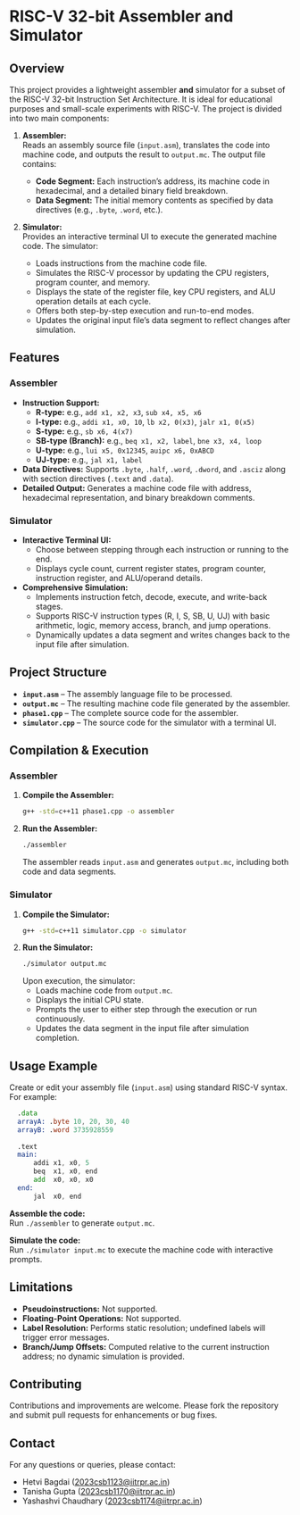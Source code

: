 # RISC-V 32-bit Assembler and Simulator

## Overview
This project provides a lightweight assembler **and** simulator for a subset of the RISC-V 32-bit Instruction Set Architecture. It is ideal for educational purposes and small-scale experiments with RISC-V. The project is divided into two main components:

1. **Assembler:**  
   Reads an assembly source file (`input.asm`), translates the code into machine code, and outputs the result to `output.mc`. The output file contains:
   - **Code Segment:** Each instruction’s address, its machine code in hexadecimal, and a detailed binary field breakdown.
   - **Data Segment:** The initial memory contents as specified by data directives (e.g., `.byte`, `.word`, etc.).

2. **Simulator:**  
   Provides an interactive terminal UI to execute the generated machine code. The simulator:
   - Loads instructions from the machine code file.
   - Simulates the RISC-V processor by updating the CPU registers, program counter, and memory.
   - Displays the state of the register file, key CPU registers, and ALU operation details at each cycle.
   - Offers both step-by-step execution and run-to-end modes.
   - Updates the original input file’s data segment to reflect changes after simulation.

## Features

### Assembler
- **Instruction Support:**  
  - **R-type:** e.g., `add x1, x2, x3`, `sub x4, x5, x6`
  - **I-type:** e.g., `addi x1, x0, 10`, `lb x2, 0(x3)`, `jalr x1, 0(x5)`
  - **S-type:** e.g., `sb x6, 4(x7)`
  - **SB-type (Branch):** e.g., `beq x1, x2, label`, `bne x3, x4, loop`
  - **U-type:** e.g., `lui x5, 0x12345`, `auipc x6, 0xABCD`
  - **UJ-type:** e.g., `jal x1, label`
- **Data Directives:** Supports `.byte`, `.half`, `.word`, `.dword`, and `.asciz` along with section directives (`.text` and `.data`).
- **Detailed Output:** Generates a machine code file with address, hexadecimal representation, and binary breakdown comments.

### Simulator
- **Interactive Terminal UI:**  
  - Choose between stepping through each instruction or running to the end.
  - Displays cycle count, current register states, program counter, instruction register, and ALU/operand details.
- **Comprehensive Simulation:**  
  - Implements instruction fetch, decode, execute, and write-back stages.
  - Supports RISC-V instruction types (R, I, S, SB, U, UJ) with basic arithmetic, logic, memory access, branch, and jump operations.
  - Dynamically updates a data segment and writes changes back to the input file after simulation.

## Project Structure
- **`input.asm`** – The assembly language file to be processed.
- **`output.mc`** – The resulting machine code file generated by the assembler.
- **`phase1.cpp`** – The complete source code for the assembler.
- **`simulator.cpp`** – The source code for the simulator with a terminal UI.

## Compilation & Execution

### Assembler
1. **Compile the Assembler:**
    ```bash
    g++ -std=c++11 phase1.cpp -o assembler
    ```
2. **Run the Assembler:**
    ```bash
    ./assembler
    ```
   The assembler reads `input.asm` and generates `output.mc`, including both code and data segments.

### Simulator
1. **Compile the Simulator:**
    ```bash
    g++ -std=c++11 simulator.cpp -o simulator
    ```
2. **Run the Simulator:**
    ```bash
    ./simulator output.mc
    ```
   Upon execution, the simulator:
   - Loads machine code from `output.mc`.
   - Displays the initial CPU state.
   - Prompts the user to either step through the execution or run continuously.
   - Updates the data segment in the input file after simulation completion.

## Usage Example
Create or edit your assembly file (`input.asm`) using standard RISC-V syntax. For example:
```asm
  .data
  arrayA: .byte 10, 20, 30, 40
  arrayB: .word 3735928559
  
  .text
  main:
      addi x1, x0, 5
      beq  x1, x0, end
      add  x0, x0, x0
  end:
      jal  x0, end

```
**Assemble the code:**  
Run `./assembler` to generate `output.mc`.

**Simulate the code:**  
Run `./simulator input.mc` to execute the machine code with interactive prompts.

## Limitations
- **Pseudoinstructions:** Not supported.
- **Floating-Point Operations:** Not supported.
- **Label Resolution:** Performs static resolution; undefined labels will trigger error messages.
- **Branch/Jump Offsets:** Computed relative to the current instruction address; no dynamic simulation is provided.

## Contributing
Contributions and improvements are welcome. Please fork the repository and submit pull requests for enhancements or bug fixes.

## Contact
For any questions or queries, please contact:
- Hetvi Bagdai (2023csb1123@iitrpr.ac.in)
- Tanisha Gupta (2023csb1170@iitrpr.ac.in)
- Yashashvi Chaudhary (2023csb1174@iitrpr.ac.in)

